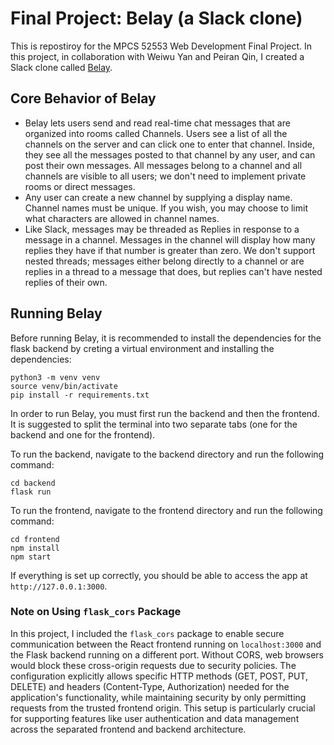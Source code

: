 # Final Project: Belay (a Slack clone)

This is repostiroy for the MPCS 52553 Web Development Final Project. In this project, in collaboration with Weiwu Yan and Peiran Qin, I created a Slack clone called [Belay](https://en.wikipedia.org/wiki/Belaying). 

## Core Behavior of Belay
- Belay lets users send and read real-time chat messages that are organized into
  rooms called Channels. Users see a list of all the channels on the server and
  can click one to enter that channel. Inside, they see all the messages posted
  to that channel by any user, and can post their own messages. All messages
  belong to a channel and all channels are visible to all users; we don't need
  to implement private rooms or direct messages.
- Any user can create a new channel by supplying a display name. Channel names
  must be unique. If you wish, you may choose to limit what characters are
  allowed in channel names.
- Like Slack, messages may be threaded as Replies in response to a message in a
  channel. Messages in the channel will display how many replies they have if
  that number is greater than zero. We don't support nested threads; messages
  either belong directly to a channel or are replies in a thread to a message
  that does, but replies can't have nested replies of their own.


## Running Belay
Before running Belay, it is recommended to install the dependencies for the flask backend by creting a virtual environment and installing the dependencies:
```
python3 -m venv venv
source venv/bin/activate
pip install -r requirements.txt
```

In order to run Belay, you must first run the backend and then the frontend. It is suggested to split the terminal into two separate tabs (one for the backend and one for the frontend). 

To run the backend, navigate to the backend directory and run the following command:
```
cd backend
flask run
```

To run the frontend, navigate to the frontend directory and run the following command:
```
cd frontend
npm install
npm start
```

If everything is set up correctly, you should be able to access the app at `http://127.0.0.1:3000`.

### Note on Using `flask_cors` Package
In this project, I included the `flask_cors` package to enable secure communication between the React frontend running on `localhost:3000` and the Flask backend running on a different port. Without CORS, web browsers would block these cross-origin requests due to security policies. The configuration explicitly allows specific HTTP methods (GET, POST, PUT, DELETE) and headers (Content-Type, Authorization) needed for the application's functionality, while maintaining security by only permitting requests from the trusted frontend origin. This setup is particularly crucial for supporting features like user authentication and data management across the separated frontend and backend architecture.